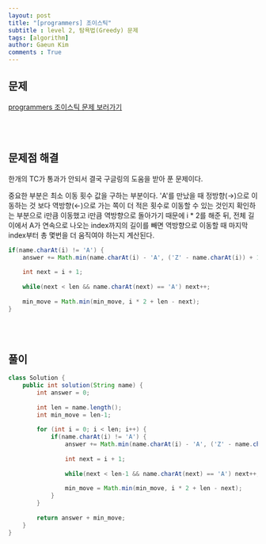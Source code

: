 ```yaml
---
layout: post
title: "[programmers] 조이스틱"
subtitle : level 2, 탐욕법(Greedy) 문제
tags: [algorithm]
author: Gaeun Kim
comments : True
---
```


<h2>문제</h2>

[programmers 조이스틱 문제 보러가기](https://programmers.co.kr/learn/courses/30/lessons/42860?language=java)

<br><br>

<h2>문제점 해결</h2>

한개의 TC가 통과가 안되서 결국 구글링의 도움을 받아 푼 문제이다.

중요한 부분은 최소 이동 횟수 값을 구하는 부분이다. 'A'를 만났을 때 정방향(→)으로 이동하는 것 보다 역방향(←)으로 가는 쪽이 더 적은 횟수로 이동할 수 있는 것인지 확인하는 부분으로 i만큼 이동했고 i만큼 역방향으로 돌아가기 때문에 i * 2를 해준 뒤, 전체 길이에서 A가 연속으로 나오는 index까지의 길이를 빼면 역방향으로 이동할 때 마지막 index부터 총 몇번을 더 움직여야 하는지 계산된다.

```java
if(name.charAt(i) != 'A') {
    answer += Math.min(name.charAt(i) - 'A', ('Z' - name.charAt(i)) + 1);
				
	int next = i + 1;
				
	while(next < len && name.charAt(next) == 'A') next++;
				
	min_move = Math.min(min_move, i * 2 + len - next);
}
```

<br><br>

<h2>풀이</h2>

```java
class Solution {
	public int solution(String name) {
		int answer = 0;
		
		int len = name.length();
		int min_move = len-1;
		
		for (int i = 0; i < len; i++) {
			if(name.charAt(i) != 'A') {
				answer += Math.min(name.charAt(i) - 'A', ('Z' - name.charAt(i)) + 1);
				
				int next = i + 1;
				
				while(next < len-1 && name.charAt(next) == 'A') next++;
				
				min_move = Math.min(min_move, i * 2 + len - next);
			}
		}
		
		return answer + min_move;
	}
}
```

